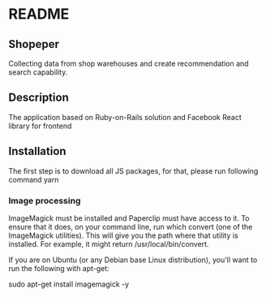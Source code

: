 # README

## Shopeper

Collecting data from shop warehouses and create recommendation and search capability.

## Description
The application based on Ruby-on-Rails solution and Facebook React library for frontend

## Installation
The first step is to download all JS packages, for that, please run following command
yarn

### Image processing
ImageMagick must be installed and Paperclip must have access to it. To ensure that it 
does, on your command line, run which convert (one of the ImageMagick utilities). 
This will give you the path where that utility is installed. For example, it might 
return /usr/local/bin/convert.

If you are on Ubuntu (or any Debian base Linux distribution), you'll want to run the following with apt-get:

sudo apt-get install imagemagick -y